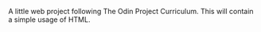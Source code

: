 A little web project following The Odin Project Curriculum.
This will contain a simple usage of HTML.